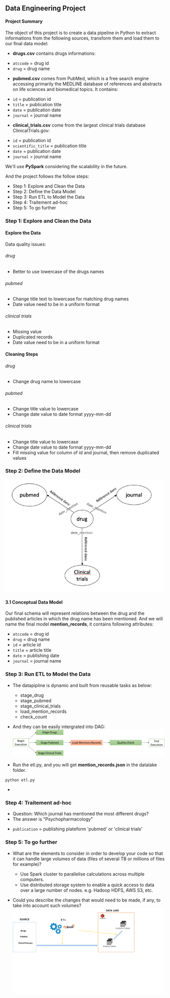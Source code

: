 ## Data Engineering Project

#### Project Summary

The object of this project is to create a data pipeline in Python to extract informations from the following sources,
transform them and load them to our final data model:

- **drugs.csv** contains drugs informations:
 * `atccode` = drug id
 * `drug` = drug name

- **pubmed.csv** comes from PubMed, which is a free search engine accessing primarily the MEDLINE database of references and abstracts on life sciences and biomedical topics. It contains:
 * `id` = publication id
 * `title` = publication title
 * `date` = publication date
 * `journal` = journal name
 
- **clinical_trials.csv** come from the largest clinical trials database ClinicalTrials.gov:
 * `id` = publication id
 * `scientific_title` = publication title
 * `date` = publication date
 * `journal` = journal name

We'll use **PySpark** considering the scalability in the future.
 
And the project follows the follow steps:
* Step 1: Explore and Clean the Data
* Step 2: Define the Data Model
* Step 3: Run ETL to Model the Data
* Step 4: Traitement ad-hoc
* Step 5: To go further

### Step 1: Explore and Clean the Data
#### Explore the Data 
Data quality issues:
###### drug
- Better to use lowercase of the drugs names

###### pubmed
- Change title text to lowercase for matching drug names
- Date value need to be in a uniform format

###### clinical trials
- Missing value
- Duplicated records
- Date value need to be in a uniform format

#### Cleaning Steps

###### drug
- Change drug name to lowercase

###### pubmed
- Change title value to lowercase
- Change date value to date format yyyy-mm-dd

###### clinical trials
- Change title value to lowercase
- Change date value to date format yyyy-mm-dd
- Fill missing value for column of id and journal, then remove duplicated values 

### Step 2: Define the Data Model
![Tux, the Linux mascot](schema.PNG)
#### 3.1 Conceptual Data Model
Our final schema will represent relations between the drug and the published articles in which the drug name has been mentioned.
And we will name the final model **mention_records**, it contains following attributes:
 * `atccode` = drug id
 * `drug` = drug name
 * `id` = article id
 * `title` = article title
 * `date` = publishing date
 * `journal` = journal name
 
 ### Step 3: Run ETL to Model the Data
 - The datapipline is dynamic and built from reusable tasks as below: 
    - stage_drug
    - stage_pubmed
    - stage_clinical_trials
    - load_mention_records
    - check_count
 - And they can be easily intergrated into DAG:
  ![Tux, the Linux mascot](dag.png)
    
 - Run the etl.py, and you will get **mention_records.json** in the datalake folder.
 ```
 python etl.py
 ```
 

 - 
 
 ### Step 4: Traitement ad-hoc
 - Question: Which journal has mentioned the most different drugs?
 - The answer is "Psychopharmacology"
 * `publication` = publishing plateform 'pubmed' or 'clinical trials'
 
### Step 5: To go further
* What are the elements to consider in order to develop your code so that it can handle large volumes of data (files of several TB or millions of files for example)?
    - Use Spark cluster to parallelise calculations across multiple computers.
    - Use distributed storage system to enable a quick access to data over a large number of nodes. e.g. Hadoop HDFS, AWS S3, etc.
    
* Could you describe the changes that would need to be made, if any, to take into account such volumes? 
![Tux, the Linux mascot](datalake.png)
